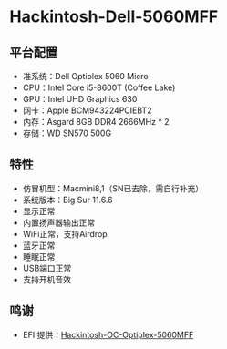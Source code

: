 # Hackintosh-Dell-5060MFF

## 平台配置
* 准系统：Dell Optiplex 5060 Micro
* CPU：Intel Core i5-8600T (Coffee Lake)
* GPU：Intel UHD Graphics 630
* 网卡：Apple BCM943224PCIEBT2
* 内存：Asgard 8GB DDR4 2666MHz * 2
* 存储：WD SN570 500G

## 特性
* 仿冒机型：Macmini8,1（SN已去除，需自行补充）
* 系统版本：Big Sur 11.6.6
* 显示正常
* 内置扬声器输出正常
* WiFi正常，支持Airdrop
* 蓝牙正常
* 睡眠正常
* USB端口正常
* 支持开机音效

## 鸣谢
* EFI 提供：[Hackintosh-OC-Optiplex-5060MFF](https://github.com/chencaidy/Hackintosh-OC-Optiplex-5060MFF.git)

